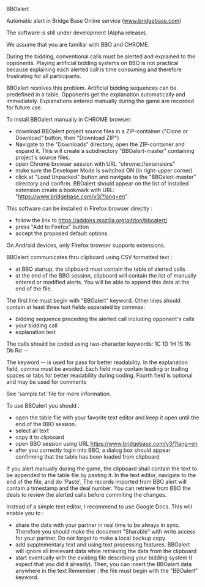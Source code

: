 BBOalert

Automatic alert in Bridge Base Online service (www.bridgebase.com)

The software is still under development (Alpha release). 

We assume that you are familiar with BBO and CHROME.

During the bidding, conventional calls must be alerted and explained to the opponents. Playing artificial bidding systems on BBO is not practical because explaining each alerted call is time consuming and therefore frustrating for all participants.

BBOalert resolves this problem. Artificial bidding sequences can be predefined in a table. Opponents get the explanation automatically and immediately. Explanations entered manually during the game are recorded for future use.

To install BBOalert manually in CHROME browser:
- download BBOalert project source files in a ZIP-container ("Clone or Download" button, then "Download ZIP")
- Navigate to the "Downloads" directory, open the ZIP-container and expand it. This will create a subdirectory "BBOalert-master" containing project's source files.
- open Chrome browser session with URL "chrome://extensions"
- make sure the Developer Mode is switched ON (in right-upper corner)
- click at "Load Unpacked" button and navigate to the "BBOalert-master" directory and confirm. BBOalert should appear on the list of installed extension create a bookmark with URL: "https://www.bridgebase.com/v3/?lang=en".

This software can be installed in Firefox browser directly :
- follow the link to https://addons.mozilla.org/addon/bboalert/.
- press "Add to Firefox" button
- accept the proposed default options

On Android devices, only Firefox browser supports extensions.

BBOalert communicates thru clipboard using CSV formatted text :
- at BBO startup, the clipboard must contain the table of alerted calls
- at the end of the BBO session, clipboard will contain the list of manually entered or modified alerts. You will be able to append this data at the end of the file.

The first line must begin with "BBOalert" keyword. Other lines should contain at least three text fields separated by commas:
  - bidding sequence preceding the alerted call including opponent's calls
  - your bidding call
  - explanation text

The calls should be coded using two-character keywords: 1C 1D 1H 1S 1N Db Rd --

The keyword -- is used for pass for better readability.
In the explanation field, comma must be avoided.
Each field may contain leading or trailing spaces or tabs for better readability during coding.
Fourth field is optional and may be used for comments

See 'sample.txt' file for more information.

To use BBOalert you should :
- open the table file with your favorite text editor and keep it open until the end of the BBO session.
- select all text
- copy it to clipboard
- open BBO session using URL https://www.bridgebase.com/v3/?lang=en
- after you correctly login into BBO, a dialog box should appear confirming that the table has been loaded from clipboard

If you alert manually during the game, the clipboard shall contain the text to be appended to the table file by pasting it. In the text editor, navigate to the end of the file, and do 'Paste', The records imported from BBO alert will contain a timestamp and the deal number. You can retrieve from BBO the deals to review the alerted calls before commiting the changes.

Instead of a simple text editor, I recommend to use Google Docs. This will enable you to :
- share the data with your partner in real time to be always in sync. Therefore you should make the document "Sharable" with write access for your partner. Do not forget to make a local backup copy.
- add supplementary text and using text processing features. BBOalert will ignore all irrelevant data while retrieving the data from the clipboard
- start eventually with the existing file describing your bidding system (I expect that you did it already). Then, you can insert  the BBOalert data anywhere in the text Remember : the file must begin with the "BBOalert" keyword.

